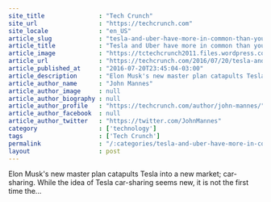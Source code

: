 ```yaml
---
site_title               : "Tech Crunch"
site_url                 : "https://techcrunch.com"
site_locale              : "en_US"
article_slug             : "tesla-and-uber-have-more-in-common-than-you-might-think"
article_title            : "Tesla and Uber have more in common than you might think"
article_image            : "https://tctechcrunch2011.files.wordpress.com/2016/07/gettyimages-515933974.jpg?w=764&h=400&crop=1"
article_url              : "https://techcrunch.com/2016/07/20/tesla-and-uber-have-more-in-common-than-you-might-think/"
article_published_at     : "2016-07-20T23:45:04-03:00"
article_description      : "Elon Musk's new master plan catapults Tesla into a new market; car-sharing. While the idea of Tesla car-sharing seems new, it is not the first time the..."
article_author_name      : "John Mannes"
article_author_image     : null
article_author_biography : null
article_author_profile   : "https://techcrunch.com/author/john-mannes/"
article_author_facebook  : null
article_author_twitter   : "https://twitter.com/JohnMannes"
category                 : ['technology']
tags                     : ['Tech Crunch']
permalink                : "/:categories/tesla-and-uber-have-more-in-common-than-you-might-think/"
layout                   : post
---
```


Elon Musk's new master plan catapults Tesla into a new market; car-sharing. While the idea of Tesla car-sharing seems new, it is not the first time the...
